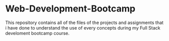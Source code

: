 # Web-Development-Bootcamp
This repository contains all of the files of the projects and assignments that i have done to understand the use of every concepts during my Full Stack develoment bootcamp course.

